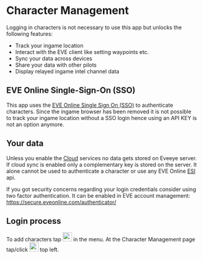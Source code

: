 # Character Management
Logging in characters is not necessary to use this app but unlocks the following features:

 - Track your ingame location
 - Interact with the EVE client like setting waypoints etc.
 - Sync your data across devices
 - Share your data with other pilots
 - Display relayed ingame intel channel data

## EVE Online Single-Sign-On (SSO) 
This app uses the [EVE Online Single Sign On (SSO)](https://support.eveonline.com/hc/en-us/articles/205381192-Single-Sign-On-SSO-) to authenticate characters. Since the ingame browser has been removed it is not possible to track your ingame location without a SSO login hence using an API KEY is not an option anymore.

## Your data
Unless you enable the [Cloud](https://eveeye.readthedocs.io/en/latest/sharing/cloud) services no data gets stored on Eveeye server. If cloud sync is enabled only a complementary key is stored on the server. It alone cannot be used to authenticate a character or use any  EVE Online [ESI](https://esi.evetech.net/) api.

If you got security concerns regarding your login credentials consider using two factor authentication. It can be enabled in EVE account management: <a href="https://secure.eveonline.com/authenticator/" target="_blank" style="text-decoration: none;">https://secure.eveonline.com/authenticator/</a>

## Login process
To add characters tap <img src="https://raw.githubusercontent.com/Risingson/eedocs/master/docs/images/User-100_26_100_off.png" width="24" height="24" > in the menu.
At the Character Management page tap/click <img src="https://raw.githubusercontent.com/Risingson/eedocs/master/docs/images/Plus-100.png" width="24" height="24" > top left.

<!--stackedit_data:
eyJoaXN0b3J5IjpbLTE1NTQwOTM3NTksMTgzNTYzNDU2MSwtMz
gwNDk4MDIwLDEyODY5MTk3ODcsMTIyNjk5NzcyOCwxNjc5NjY4
MDkzXX0=
-->